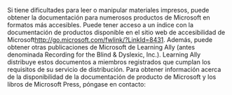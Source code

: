 <Token xmlns:xlink="http://www.w3.org/1999/xlink">Si tiene dificultades para leer o manipular materiales impresos, puede obtener la documentación para numerosos productos de Microsoft en formatos más accesibles. Puede tener acceso a un índice con la documentación de productos disponible en el <externalLink xmlns="http://ddue.schemas.microsoft.com/authoring/2003/5"><linkText>sitio web de accesibilidad de Microsoft</linkText><linkUri>http://go.microsoft.com/fwlink/?LinkId=8431</linkUri></externalLink>. Además, puede obtener otras publicaciones de Microsoft de Learning Ally (antes denominada Recording for the Blind &amp; Dyslexic, Inc.). Learning Ally distribuye estos documentos a miembros registrados que cumplan los requisitos de su servicio de distribución. Para obtener información acerca de la disponibilidad de la documentación de producto de Microsoft y los libros de Microsoft Press, póngase en contacto:</Token>

<!--HONumber=Jul16_HO3-->


